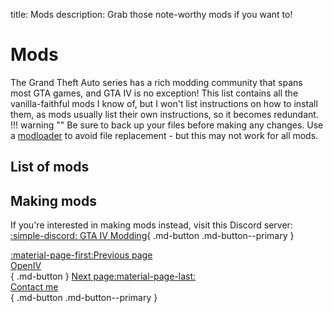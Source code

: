 title: Mods
description: Grab those note-worthy mods if you want to!

# Mods
The Grand Theft Auto series has a rich modding community that spans most GTA games, and GTA IV is no exception! This list contains all the vanilla-faithful mods I know of, but I won't list instructions on how to install them, as mods usually list their own instructions, so it becomes redundant.
!!! warning ""
    Be sure to back up your files before making any changes. Use a [modloader](modloading.md) to avoid file replacement - but this may not work for all mods.

## List of mods


## Making mods
If you're interested in making mods instead, visit this Discord server:
[:simple-discord: GTA IV Modding](https://discord.gg/caKjAAYx){ .md-button .md-button--primary }

[:material-page-first:Previous page <br>OpenIV</br>](modloading.md){ .md-button } [Next page:material-page-last: <br>Contact me</br>](../contact-me.md){ .md-button .md-button--primary }